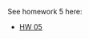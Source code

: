 See homework 5 here:
- [HW 05](https://stat545-ubc-hw-2019-20.github.io/stat545-hw-evelynjulia/hw05/hw05_eve.html) 
